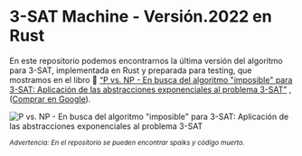 # 3-SAT Machine - Versión.2022 en Rust


En este repositorio podemos encontrarnos la última versión del algoritmo para 3-SAT, implementada en Rust y preparada para testing, que mostramos en el libro :blue_book: [“P vs. NP - En busca del algoritmo "imposible" para 3-SAT: Aplicación de las abstracciones exponenciales al problema 3-SAT”](https://ricardombiot.com/libros/en_busca_del_algoritmo_imposible_para_3-SAT/) , 
([Comprar en Google](https://play.google.com/store/books/details?id=g1KjEAAAQBAJ)).

![P vs. NP - En busca del algoritmo "imposible" para 3-SAT: Aplicación de las abstracciones exponenciales al problema 3-SAT](https://ricardombiot.com/static/portada_en_busca_del_algortimo_imposible_para_3sat.png)


<sub>*Advertencia: En el repositorio se pueden encontrar spaiks y código muerto.*</sub>